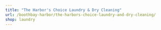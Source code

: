 ```yaml
---
title: "The Harbor's Choice Laundry & Dry Cleaning"
url: /boothbay-harbor/the-harbors-choice-laundry-and-dry-cleaning/
shop: laundry
---
```

